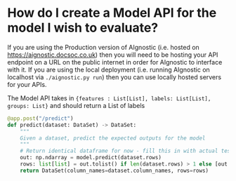 # How do I create a Model API for the model I wish to evaluate?

If you are using the Production version of AIgnostic (i.e. hosted on https://aignostic.docsoc.co.uk) then you will need to be hosting your API endpoint on a URL on the public internet in order for AIgnostic to interface with it. If you are using the local deployment (i.e. running AIgnostic on localhost via ```./aignostic.py run```) then you can use locally hosted servers for your APIs.

The Model API takes in `{features : List[List], labels: List[List], groups: List}`
and should return a List of labels 

```python
@app.post("/predict")
def predict(dataset: DataSet) -> DataSet:
    """
    Given a dataset, predict the expected outputs for the model
    """
    # Return identical dataframe for now - fill this in with actual test models when trained
    out: np.ndarray = model.predict(dataset.rows)
    rows: list[list] = out.tolist() if len(dataset.rows) > 1 else [out.tolist()]
    return DataSet(column_names=dataset.column_names, rows=rows)

